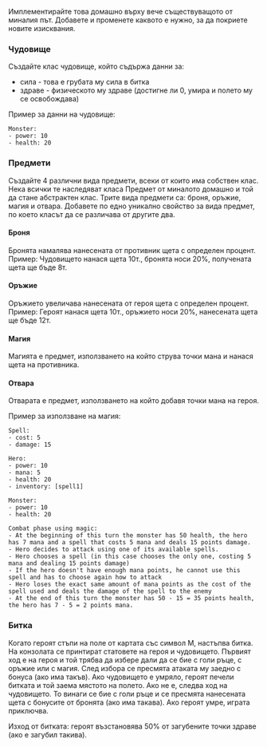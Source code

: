 Имплементирайте това домашно върху вече съществуващото от миналия път. Добавете и променете каквото е нужно, за да покриете новите изисквания.

### Чудовище
Създайте клас чудовище, който съдържа данни за:
- сила - това е грубата му сила в битка
- здраве - физическото му здраве (достигне ли 0, умира и полето му се освобождава)

Пример за данни на чудовище:
```
Monster:
- power: 10
- health: 20
```

### Предмети
Създайте 4 различни вида предмети, всеки от които има собствен клас. Нека всички те наследяват класа Предмет от миналото домашно и той да стане абстрактен клас. Трите вида предмети са: броня, оръжие, магия и отвара. Добавете по едно уникално свойство за вида предмет, по което класът да се различава от другите два.

#### Броня
Бронята намалява нанесената от противник щета с определен процент. Пример: Чудовището нанася щета 10т., бронята носи 20%, получената щета ще бъде 8т.

#### Оръжие
Оръжието увеличава нанесената от героя щета с определен процент. Пример: Героят нанася щета 10т., оръжието носи 20%, нанесената щета ще бъде 12т.

#### Магия
Магията е предмет, използването на който струва точки мана и нанася щета на противника.

#### Отвара
Отварата е предмет, използването на който добавя точки мана на героя.

Пример за използване на магия:
```
Spell:
- cost: 5
- damage: 15

Hero:
- power: 10
- mana: 5
- health: 20
- inventory: [spell1]

Monster:
- power: 10
- health: 20

Combat phase using magic:
- At the beginning of this turn the monster has 50 health, the hero has 7 mana and a spell that costs 5 mana and deals 15 points damage.
- Hero decides to attack using one of its available spells.
- Hero chooses a spell (in this case chooses the only one, costing 5 mana and dealing 15 points damage)
- If the hero doesn't have enough mana points, he cannot use this spell and has to choose again how to attack
- Hero loses the exact same amount of mana points as the cost of the spell used and deals the damage of the spell to the enemy
- At the end of this turn the monster has 50 - 15 = 35 points health, the hero has 7 - 5 = 2 points mana.
```

### Битка
Когато героят стъпи на поле от картата със символ М, настъпва битка. На конзолата се принтират статовете на героя и чудовището. Първият ход е на героя и той трябва да избере дали да се бие с голи ръце, с оръжие или с магия. След избора се пресмята атаката му заедно с бонуса (ако има такъв). Ако чудовището е умряло, героят печели битката и той заема мястото на полето. Ако не е, следва ход на чудовището. То винаги се бие с голи ръце и се пресмята нанесената щета с бонусите от бронята (ако има такава). Ако героят умре, играта приключва.

Изход от битката: героят възстановява 50% от загубените точки здраве (ако е загубил такива).
